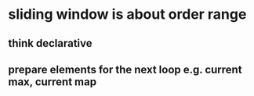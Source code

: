 # sliding window is about order range

## think declarative

## prepare elements for the next loop e.g. current max, current map
